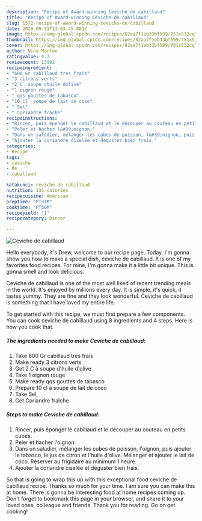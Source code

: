 ```yaml
---
description: "Recipe of Award-winning Ceviche de cabillaud"
title: "Recipe of Award-winning Ceviche de cabillaud"
slug: 1572-recipe-of-award-winning-ceviche-de-cabillaud
date: 2020-09-11T13:03:45.881Z
image: https://img-global.cpcdn.com/recipes/82aa7f1eb33bf599/751x532cq70/ceviche-de-cabillaud-photo-principale-de-la-recette.jpg
thumbnail: https://img-global.cpcdn.com/recipes/82aa7f1eb33bf599/751x532cq70/ceviche-de-cabillaud-photo-principale-de-la-recette.jpg
cover: https://img-global.cpcdn.com/recipes/82aa7f1eb33bf599/751x532cq70/ceviche-de-cabillaud-photo-principale-de-la-recette.jpg
author: Nina Morton
ratingvalue: 4.7
reviewcount: 13992
recipeingredient:
- "600 Gr cabillaud tres frais"
- "3 citrons verts"
- "2 C  soupe dhuile dolive"
- "1 oignon rouge"
- " qqs gouttes de tabasco"
- "10 cl  soupe de lait de coco"
- " Sel"
- " Coriandre frache"
recipeinstructions:
- "Rincer, puis éponger le cabillaud et le découper au couteau en petits cubes."
- "Peler et hacher l&#39;oignon."
- "Dans un saladier, mélanger les cubes de poisson, l&#39;oignon, puis ajouter le tabasco, le jus de citron et l&#39;huile d&#39;olive. Mélanger et ajouter le lait de coco. Réserver au frigidaire au minimum 1 heure."
- "Ajouter la coriandre ciselée et déguster bien frais."
categories:
- Recipe
tags:
- ceviche
- de
- cabillaud

katakunci: ceviche de cabillaud 
nutrition: 131 calories
recipecuisine: American
preptime: "PT31M"
cooktime: "PT50M"
recipeyield: "1"
recipecategory: Dinner

---
```



![Ceviche de cabillaud](https://img-global.cpcdn.com/recipes/82aa7f1eb33bf599/751x532cq70/ceviche-de-cabillaud-photo-principale-de-la-recette.jpg)

Hello everybody, it's Drew, welcome to our recipe page. Today, I'm gonna show you how to make a special dish, ceviche de cabillaud. It is one of my favorites food recipes. For mine, I'm gonna make it a little bit unique. This is gonna smell and look delicious.



Ceviche de cabillaud is one of the most well liked of recent trending meals in the world. It's enjoyed by millions every day. It is simple, it's quick, it tastes yummy. They are fine and they look wonderful. Ceviche de cabillaud is something that I have loved my entire life.


To get started with this recipe, we must first prepare a few components. You can cook ceviche de cabillaud using 8 ingredients and 4 steps. Here is how you cook that.

<!--inarticleads1-->

##### The ingredients needed to make Ceviche de cabillaud:

1. Take 600 Gr cabillaud tres frais
1. Make ready 3 citrons verts
1. Get 2 C à soupe d&#39;huile d&#39;olive
1. Take 1 oignon rouge
1. Make ready  qqs gouttes de tabasco
1. Prepare 10 cl à soupe de lait de coco
1. Take  Sel,
1. Get  Coriandre fraîche




<!--inarticleads2-->

##### Steps to make Ceviche de cabillaud:

1. Rincer, puis éponger le cabillaud et le découper au couteau en petits cubes.
1. Peler et hacher l&#39;oignon.
1. Dans un saladier, mélanger les cubes de poisson, l&#39;oignon, puis ajouter le tabasco, le jus de citron et l&#39;huile d&#39;olive. Mélanger et ajouter le lait de coco. Réserver au frigidaire au minimum 1 heure.
1. Ajouter la coriandre ciselée et déguster bien frais.




So that is going to wrap this up with this exceptional food ceviche de cabillaud recipe. Thanks so much for your time. I am sure you can make this at home. There is gonna be interesting food at home recipes coming up. Don't forget to bookmark this page in your browser, and share it to your loved ones, colleague and friends. Thank you for reading. Go on get cooking!

